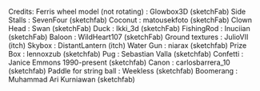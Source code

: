 Credits:
Ferris wheel model (not rotating) : Glowbox3D (sketchFab)
Side Stalls : SevenFour (sketchfab)
Coconut : matousekfoto (sketchFab)
Clown Head : Swan (sketchFab)
Duck : Ikki_3d (sketchFab)
FishingRod : Inuciian (sketchFab)
Baloon : WildHeart107 (sketchFab)
Ground textures : JulioVII (itch)
Skybox : DistantLantern (itch)
Water Gun : niarax (sketchfab)
Prize Box : lennoxzub (sketchfab)
Pug : Sebastian Valla (sketchfab)
Confetti : Janice Emmons 1990-present (sketchfab)
Canon : carlosbarrera_10 (sketchfab)
Paddle for string ball : Weekless (sketchfab)
Boomerang : Muhammad Ari Kurniawan (sketchfab)
